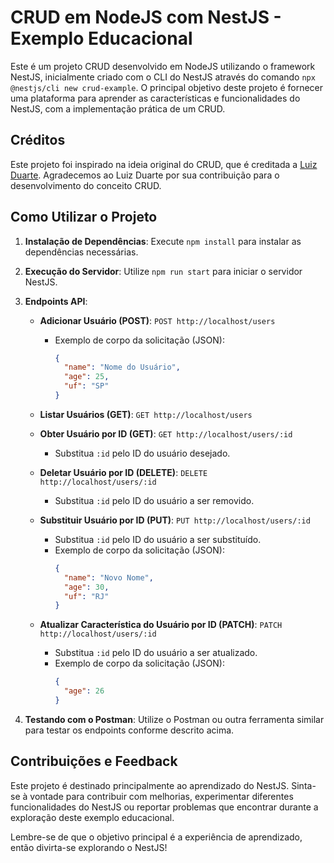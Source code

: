 # CRUD em NodeJS com NestJS - Exemplo Educacional

Este é um projeto CRUD desenvolvido em NodeJS utilizando o framework NestJS, inicialmente criado com o CLI do NestJS através do comando `npx @nestjs/cli new crud-example`. O principal objetivo deste projeto é fornecer uma plataforma para aprender as características e funcionalidades do NestJS, com a implementação prática de um CRUD.

## Créditos

Este projeto foi inspirado na ideia original do CRUD, que é creditada a [Luiz Duarte](https://github.com/luiztools). Agradecemos ao Luiz Duarte por sua contribuição para o desenvolvimento do conceito CRUD.

## Como Utilizar o Projeto

1. **Instalação de Dependências**: Execute `npm install` para instalar as dependências necessárias.

2. **Execução do Servidor**: Utilize `npm run start` para iniciar o servidor NestJS.

3. **Endpoints API**:

   - **Adicionar Usuário (POST)**: `POST http://localhost/users`
     - Exemplo de corpo da solicitação (JSON):
       ```json
       {
         "name": "Nome do Usuário",
         "age": 25,
         "uf": "SP"
       }
       ```

   - **Listar Usuários (GET)**: `GET http://localhost/users`

   - **Obter Usuário por ID (GET)**: `GET http://localhost/users/:id`
     - Substitua `:id` pelo ID do usuário desejado.

   - **Deletar Usuário por ID (DELETE)**: `DELETE http://localhost/users/:id`
     - Substitua `:id` pelo ID do usuário a ser removido.

   - **Substituir Usuário por ID (PUT)**: `PUT http://localhost/users/:id`
     - Substitua `:id` pelo ID do usuário a ser substituído.
     - Exemplo de corpo da solicitação (JSON):
       ```json
       {
         "name": "Novo Nome",
         "age": 30,
         "uf": "RJ"
       }
       ```

   - **Atualizar Característica do Usuário por ID (PATCH)**: `PATCH http://localhost/users/:id`
     - Substitua `:id` pelo ID do usuário a ser atualizado.
     - Exemplo de corpo da solicitação (JSON):
       ```json
       {
         "age": 26
       }
       ```

4. **Testando com o Postman**: Utilize o Postman ou outra ferramenta similar para testar os endpoints conforme descrito acima.

## Contribuições e Feedback

Este projeto é destinado principalmente ao aprendizado do NestJS. Sinta-se à vontade para contribuir com melhorias, experimentar diferentes funcionalidades do NestJS ou reportar problemas que encontrar durante a exploração deste exemplo educacional.

Lembre-se de que o objetivo principal é a experiência de aprendizado, então divirta-se explorando o NestJS!